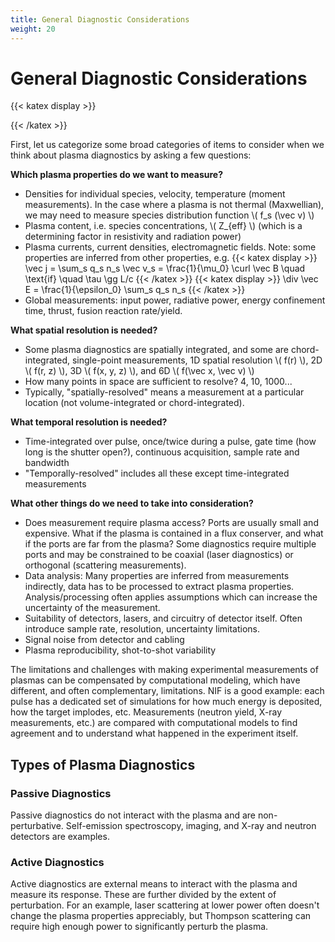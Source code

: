 ```yaml
---
title: General Diagnostic Considerations
weight: 20
---
```


# General Diagnostic Considerations

{{< katex display >}}

{{< /katex >}}

First, let us categorize some broad categories of items to consider when we think about plasma diagnostics by asking a few questions:

**Which plasma properties do we want to measure?**

- Densities for individual species, velocity, temperature (moment measurements). In the case where a plasma is not thermal (Maxwellian), we may need to measure species distribution function \\( f_s (\vec v) \\)
- Plasma content, i.e. species concentrations, \\( Z_{eff} \\) (which is a determining factor in resistivity and radiation power)
- Plasma currents, current densities, electromagnetic fields. Note: some properties are inferred from other properties, e.g.
{{< katex display >}}
\vec j = \sum_s q_s n_s \vec v_s = \frac{1}{\mu_0} \curl \vec B \quad \text{if} \quad \tau \gg L/c
{{< /katex >}}
{{< katex display >}}
\div \vec E = \frac{1}{\epsilon_0} \sum_s q_s n_s
{{< /katex >}}
- Global measurements: input power, radiative power, energy confinement time, thrust, fusion reaction rate/yield.

**What spatial resolution is needed?**
- Some plasma diagnostics are spatially integrated, and some are chord-integrated, single-point measurements, 1D spatial resolution \\( f(r) \\), 2D \\( f(r, z) \\), 3D \\( f(x, y, z) \\), and 6D \\( f(\vec x, \vec v) \\)
- How many points in space are sufficient to resolve? 4, 10, 1000...
- Typically, "spatially-resolved" means a measurement at a particular location (not volume-integrated or chord-integrated).

**What temporal resolution is needed?**
- Time-integrated over pulse, once/twice during a pulse, gate time (how long is the shutter open?), continuous acquisition, sample rate and bandwidth
- "Temporally-resolved" includes all these except time-integrated measurements

**What other things do we need to take into consideration?**

- Does measurement require plasma access? Ports are usually small and expensive. What if the plasma is contained in a flux conserver, and what if the ports are far from the plasma? Some diagnostics require multiple ports and may be constrained to be coaxial (laser diagnostics) or orthogonal (scattering measurements).
- Data analysis: Many properties are inferred from measurements indirectly, data has to be processed to extract plasma properties. Analysis/processing often applies assumptions which can increase the uncertainty of the measurement.
- Suitability of detectors, lasers, and circuitry of detector itself. Often introduce sample rate, resolution, uncertainty limitations.
- Signal noise from detector and cabling
- Plasma reproducibility, shot-to-shot variability

The limitations and challenges with making experimental measurements of plasmas can be compensated by computational modeling, which have different, and often complementary, limitations. NIF is a good example: each pulse has a dedicated set of simulations for how much energy is deposited, how the target implodes, etc. Measurements (neutron yield, X-ray measurements, etc.) are compared with computational models to find agreement and to understand what happened in the experiment itself.

## Types of Plasma Diagnostics

### Passive Diagnostics

Passive diagnostics do not interact with the plasma and are non-perturbative. Self-emission spectroscopy, imaging, and X-ray and neutron detectors are examples.

### Active Diagnostics

Active diagnostics are external means to interact with the plasma and measure its response. These are further divided by the extent of perturbation. For an example, laser scattering at lower power often doesn't change the plasma properties appreciably, but Thompson scattering can require high enough power to significantly perturb the plasma.